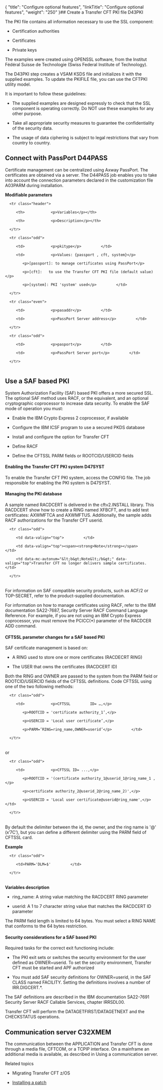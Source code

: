 {
    "title": "Configure optional  features",
    "linkTitle": "Configure optional features",
    "weight": "250"
}## <span id="Create a Transfer CFT PKI file D43PKI"></span>Create a Transfer CFT PKI file <span id="kanchor32"></span>D43PKI

The <span id="kanchor33"></span>PKI file contains all information necessary to use the SSL component:

-   Certification authorities
-   Certificates
-   Private keys

The examples were created using OPENSSL software, from the Institut Fédéral Suisse de Technologie (Swiss Federal Institute of Technology).

The D43PKI step creates a VSAM KSDS file and initializes it with the supplied examples. To update the PKIFILE file, you can use the CFTPKI utility model.

It is important to follow these guidelines:

-   The supplied examples are designed expressly to check that the SSL component is operating correctly. Do NOT use these examples for any other purpose.
-   Take all appropriate security measures to guarantee the confidentiality of the security data.
-   The usage of data ciphering is subject to legal restrictions that vary from country to country.

## <span id="Connect with PassPort D44PASS"></span>Connect with <span id="kanchor34"></span>PassPort <span id="kanchor35"></span>D44PASS

Certificate management can be centralized using Axway PassPort. The certificates are obtained via a server. The D44PASS job enables you to take into account the connection parameters declared in the customization file A03PARM during installation.

**Modifiable parameters**

<table data-cellspacing="0">
   <thead>
      <tr class="header">
         <th>            <p>Variables</p></th>
         <th>            <p>Description</p></th>
      </tr>
   </thead>
   <tbody>
      <tr class="odd">
         <td>            <p>pkitype</p>         </td>
         <td>            <p>Values: {passport , cft, system}</p>
            <p>[passport]: to manage certificates using PassPort</p>
            <p>[cft]:   to use the Transfer CFT PKI file (default value)</p>
            <p>[system]: PKI 'system' used</p>         </td>
      </tr>
      <tr class="even">
         <td>            <p>pasaddr</p>         </td>
         <td>            <p>PassPort Server address</p>         </td>
      </tr>
      <tr class="odd">
         <td>            <p>pasport</p>         </td>
         <td>            <p>PassPort Server port</p>         </td>
      </tr>
   </tbody>
</table>

## <span id="_Toc236186612"></span>Use a SAF based PKI 

System Authorization Facility (SAF) based PKI offers a more secured SSL. The optional SAF method uses RACF, or the equivalent, and an optional cryptographic coprocessor to increase data security. To enable the SAF mode of operation you must:

-   Enable the IBM Crypto Express 2 coprocessor, if available
-   Configure the IBM ICSF program to use a secured PKDS database

<!-- -->

-   Install and configure the option for Transfer CFT

<!-- -->

-   Define RACF

<!-- -->

-   Define the CFTSSL PARM fields or ROOTCID/USERCID fields

#### Enabling the Transfer CFT PKI system D47SYST

To enable the Transfer CFT PKI system, access the CONFIG file. The job responsible for enabling the PKI system is D47SYST.

#### Managing the PKI database

A sample named RACDCERT is delivered in the cftv2.INSTALL library. This RACDCERT show how to create a RING named XFBCFT, and to add test certificates: AXWMFTCA and AXWMFTUS. Additionally, the sample adds RACF authorizations for the Transfer CFT userid.

<table data-cellpadding="0" data-cellspacing="0">
   <tbody>
      <tr class="odd">
         <td data-valign="top">         </td>
         <td data-valign="top"><span><strong>Note</strong></span>         </td>
         <td data-mc-autonum="&lt;b&gt;Note&lt;/b&gt;" data-valign="top">Transfer CFT no longer delivers sample certificates.         </td>
      </tr>
   </tbody>
</table>

For information on SAF compatible security products, such as ACF/2 or TOP-SECRET, refer to the product-supplied documentation.

For information on how to manage certificates using RACF, refer to the IBM documentation SA22-7687, Security Server RACF Command Language Reference. For example, if you are not using an IBM Crypto Express coprocessor, you must remove the PCICC(\*) parameter of the RACDCER ADD command.

#### CFTSSL parameter changes for a SAF based PKI

SAF certificate management is based on:

-   A RING used to store one or more certificates (RACDECRT RING)

<!-- -->

-   The USER that owns the certificates (RACDCERT ID)

Both the RING and OWNER are passed to the system from the PARM field or ROOTCID/USERCID fields of the CFTSSL definitions. Code CFTSSL using one of the two following methods:

<table data-cellspacing="0">
   <tbody>
      <tr class="odd">
         <td>            <p>CFTSSL         ID= …,</p>
            <p>ROOTCID = 'certificate authority_1’,</p>
            <p>USERCID = 'Local user certificate’,</p>
            <p>PARM=’RING=ring_name,OWNER=userid’</p>         </td>
      </tr>
   </tbody>
</table>

or

<table data-cellspacing="0">
   <tbody>
      <tr class="odd">
         <td>            <p>CFTSSL ID= ...,</p>
            <p>ROOTCID = '(certificate authority_1@userid_1@ring_name_1 ,</p>
            <p>certificate authority_2@userid_2@ring_name_2)',</p>
            <p>USERCID = 'Local user certificate@userid@ring_name',</p>         </td>
      </tr>
   </tbody>
</table>

By default the delimiter between the id, the owner, and the ring name is '@' (x’7C’), but you can define a different delimiter using the PARM field of CFTSSL card.

**Example**

<table data-cellspacing="0">
   <tbody>
      <tr class="odd">
         <td>PARM='DLM=$'         </td>
      </tr>
   </tbody>
</table>

**Variables description**

-   ring\_name: A string value matching the RACDCERT RING parameter
-   userid: A 1 to 7 character string value that matches the RACDCERT ID parameter

The PARM field length is limited to 64 bytes. You must select a RING NAME that conforms to the 64 bytes restriction.

#### Security considerations for a SAF based PKI

Required tasks for the correct exit functioning include:

-   The PKI exit sets or switches the security environment for the user defined as OWNER=userid. To set the security environment, Transfer CFT must be started and APF authorized

<!-- -->

-   You must add SAF security definitions for OWNER=userid, in the SAF CLASS named FACILITY. Setting the definitions involves a number of IRR.DIGCERT.\*.

The SAF definitions are described in the IBM documentation SA22-7691 Security Server RACF Callable Services, chapter IRRSDL00.

Transfer CFT will perform the DATAGETFIRST/DATAGETNEXT and the CHECKSTATUS operations.

## <span id="Communication server C32XMEM"></span><span id="kanchor36"></span>Communication server C32XMEM

The communication between the APPLICATION and Transfer CFT is done through a media file, CFTCOM, or a TCPIP interface. On a mainframe an additional media is available, as described in Using a communication server.

Related topics

-   Migrating Transfer CFT z/OS
-   [Installing a patch](../../upgrade_prereqs_zos/c_update_zos/t_install_patch_zos)
